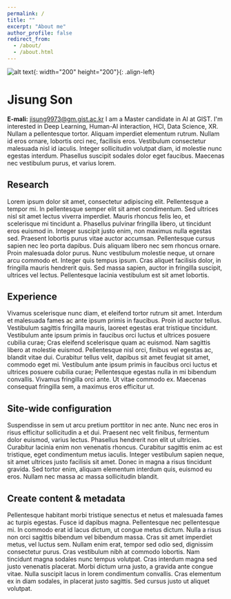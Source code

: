 ```yaml
---
permalink: /
title: ""
excerpt: "About me"
author_profile: false
redirect_from: 
  - /about/
  - /about.html
---
```



![alt text](https://github.com/int141312/int141312.github.io/blob/gh-pages/images/profile.png?raw=true){: width="200" height="200"}{: .align-left} 
# Jisung Son
**E-mali:** jisung9973@gm.gist.ac.kr
I am a Master candidate in AI at GIST. I'm interested in Deep Learning, Human-AI interaction, HCI, Data Science, XR. Nullam a pellentesque tortor. Aliquam imperdiet elementum rutrum. Nullam id eros ornare, lobortis orci nec, facilisis eros. Vestibulum consectetur malesuada nisl id iaculis. Integer sollicitudin volutpat diam, id molestie nunc egestas interdum. Phasellus suscipit sodales dolor eget faucibus. Maecenas nec vestibulum purus, et varius lorem.  



Research
------

Lorem ipsum dolor sit amet, consectetur adipiscing elit. Pellentesque a tempor mi. In pellentesque semper elit sit amet condimentum. Sed ultrices nisl sit amet lectus viverra imperdiet. Mauris rhoncus felis leo, et scelerisque mi tincidunt a. Phasellus pulvinar fringilla libero, ut tincidunt eros euismod in. Integer suscipit justo enim, non maximus nulla egestas sed. Praesent lobortis purus vitae auctor accumsan. Pellentesque cursus sapien nec leo porta dapibus. Duis aliquam libero nec sem rhoncus ornare. Proin malesuada dolor purus. Nunc vestibulum molestie neque, ut ornare arcu commodo et. Integer quis tempus ipsum. Cras aliquet facilisis dolor, in fringilla mauris hendrerit quis. Sed massa sapien, auctor in fringilla suscipit, ultrices vel lectus. Pellentesque lacinia vestibulum est sit amet lobortis.

Experience
------

Vivamus scelerisque nunc diam, et eleifend tortor rutrum sit amet. Interdum et malesuada fames ac ante ipsum primis in faucibus. Proin id auctor tellus. Vestibulum sagittis fringilla mauris, laoreet egestas erat tristique tincidunt. Vestibulum ante ipsum primis in faucibus orci luctus et ultrices posuere cubilia curae; Cras eleifend scelerisque quam ac euismod. Nam sagittis libero at molestie euismod. Pellentesque nisl orci, finibus vel egestas ac, blandit vitae dui. Curabitur tellus velit, dapibus sit amet feugiat sit amet, commodo eget mi. Vestibulum ante ipsum primis in faucibus orci luctus et ultrices posuere cubilia curae; Pellentesque egestas nulla in mi bibendum convallis. Vivamus fringilla orci ante. Ut vitae commodo ex. Maecenas consequat fringilla sem, a maximus eros efficitur ut.

Site-wide configuration
------
Suspendisse in sem ut arcu pretium porttitor in nec ante. Nunc nec eros in risus efficitur sollicitudin a et dui. Praesent nec velit finibus, fermentum dolor euismod, varius lectus. Phasellus hendrerit non elit ut ultricies. Curabitur lacinia enim non venenatis rhoncus. Curabitur sagittis enim ac est tristique, eget condimentum metus iaculis. Integer vestibulum sapien neque, sit amet ultrices justo facilisis sit amet. Donec in magna a risus tincidunt gravida. Sed tortor enim, aliquam elementum interdum quis, euismod eu eros. Nullam nec massa ac massa sollicitudin blandit.

Create content & metadata
------
Pellentesque habitant morbi tristique senectus et netus et malesuada fames ac turpis egestas. Fusce id dapibus magna. Pellentesque nec pellentesque mi. In commodo erat id lacus dictum, ut congue metus dictum. Nulla a risus non orci sagittis bibendum vel bibendum massa. Cras sit amet imperdiet metus, vel luctus sem. Nullam enim erat, tempor sed odio sed, dignissim consectetur purus. Cras vestibulum nibh at commodo lobortis. Nam tincidunt magna sodales nunc tempus volutpat. Cras interdum magna sed justo venenatis placerat. Morbi dictum urna justo, a gravida ante congue vitae. Nulla suscipit lacus in lorem condimentum convallis. Cras elementum ex in diam sodales, in placerat justo sagittis. Sed cursus justo ut aliquet volutpat.




